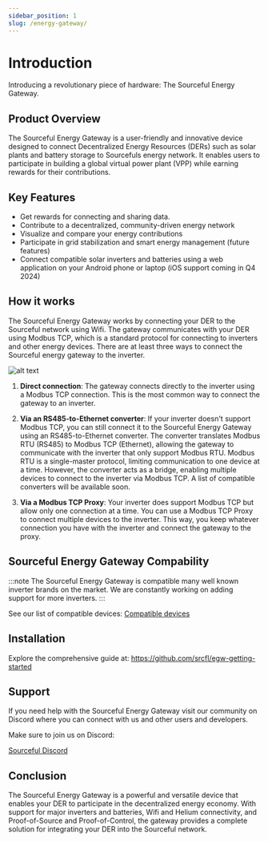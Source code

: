 ```yaml
---
sidebar_position: 1
slug: /energy-gateway/
---
```


# Introduction

Introducing a revolutionary piece of hardware: The Sourceful Energy Gateway.

## Product Overview

The Sourceful Energy Gateway is a user-friendly and innovative device designed to connect Decentralized Energy Resources (DERs) such as solar plants and battery storage to Sourcefuls energy network. It enables users to participate in building a global virtual power plant (VPP) while earning rewards for their contributions.

## Key Features

- Get rewards for connecting and sharing data.
- Contribute to a decentralized, community-driven energy network
- Visualize and compare your energy contributions
- Participate in grid stabilization and smart energy management (future features)
- Connect compatible solar inverters and batteries using a web application on your Android phone or laptop (iOS support coming in Q4 2024)

## How it works

The Sourceful Energy Gateway works by connecting your DER to the Sourceful network using Wifi. The gateway communicates with your DER using Modbus TCP, which is a standard protocol for connecting to inverters and other energy devices. There are at least three ways to connect the Sourceful energy gateway to the inverter.

![alt text](egw_setup.drawio.svg)

1. **Direct connection**: The gateway connects directly to the inverter using a Modbus TCP connection. This is the most common way to connect the gateway to an inverter.

2. **Via an RS485-to-Ethernet converter**: If your inverter doesn't support Modbus TCP, you can still connect it to the Sourceful Energy Gateway using an RS485-to-Ethernet converter. The converter translates Modbus RTU (RS485) to Modbus TCP (Ethernet), allowing the gateway to communicate with the inverter that only support Modbus RTU. Modbus RTU is a single-master protocol, limiting communication to one device at a time. However, the converter acts as a bridge, enabling multiple devices to connect to the inverter via Modbus TCP. A list of compatible converters will be available soon.

3. **Via a Modbus TCP Proxy**: Your inverter does support Modbus TCP but allow only one connection at a time. You can use a Modbus TCP Proxy to connect multiple devices to the inverter. This way, you keep whatever connection you have with the inverter and connect the gateway to the proxy.

## Sourceful Energy Gateway Compability

:::note
The Sourceful Energy Gateway is compatible many well known inverter brands on the market. We are constantly working on adding support for more inverters.
:::

See our list of compatible devices: [Compatible devices](./compatible-devices/overview.md)

<!-- ## Sourceful Energy Gateway Compatibility Chart

T.B.A

**Note:** The Sourceful Energy Gateway is compatible with approximately 80% of the inverters on the market.

## Installation

Installing the Sourceful Energy Gateway is easy. Here's what you need to do: -->

## Installation

Explore the comprehensive guide at: https://github.com/srcfl/egw-getting-started

## Support

If you need help with the Sourceful Energy Gateway visit our community on Discord where you can connect with us and other users and developers.

Make sure to join us on Discord:

<a class="button button--primary" href="https://discord.gg/Sourceful">Sourceful Discord</a>

## Conclusion

The Sourceful Energy Gateway is a powerful and versatile device that enables your DER to participate in the decentralized energy economy. With support for major inverters and batteries, Wifi and Helium connectivity, and Proof-of-Source and Proof-of-Control, the gateway provides a complete solution for integrating your DER into the Sourceful network.
